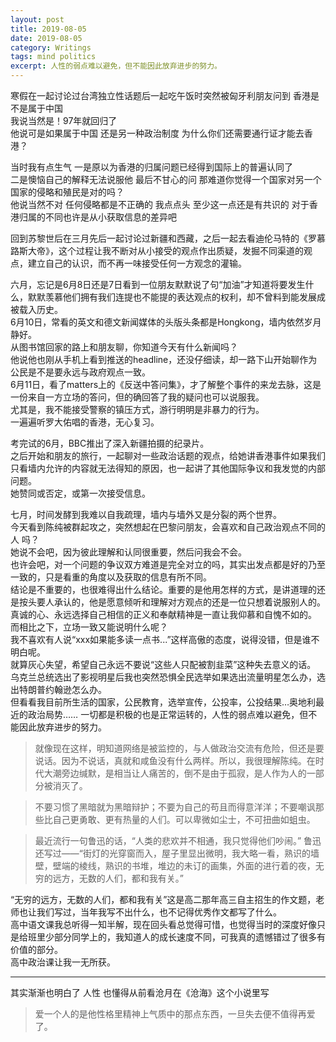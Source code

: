 ```yaml
---
layout: post
title: 2019-08-05
date: 2019-08-05
category: Writings
tags: mind politics
excerpt: 人性的弱点难以避免，但不能因此放弃进步的努力。
---
```


寒假在一起讨论过台湾独立性话题后一起吃午饭时突然被匈牙利朋友问到 香港是不是属于中国  
我说当然是！97年就回归了  
他说可是如果属于中国 还是另一种政治制度 为什么你们还需要通行证才能去香港？

当时我有点生气 一是原以为香港的归属问题已经得到国际上的普遍认同了  
二是懊恼自己的解释无法说服他 最后不甘心的问 那难道你觉得一个国家对另一个国家的侵略和殖民是对的吗？  
他说当然不对 任何侵略都是不正确的 我点点头 至少这一点还是有共识的 对于香港归属的不同也许是从小获取信息的差异吧

回到苏黎世后在三月先后一起讨论过新疆和西藏，之后一起去看迪伦马特的《罗慕路斯大帝》，这个过程让我不断对从小接受的观点作出质疑，发掘不同渠道的观点，建立自己的认识，而不再一味接受任何一方观念的灌输。

六月，忘记是6月8日还是7日看到一位朋友默默说了句“加油”才知道将要发生什么，默默羡慕他们拥有我们连提也不能提的表达观点的权利，却不曾料到能发展成被载入历史。  
6月10日，常看的英文和德文新闻媒体的头版头条都是Hongkong，墙内依然岁月静好。  
从图书馆回家的路上和朋友聊，你知道今天有什么新闻吗？  
他说他也刚从手机上看到推送的headline，还没仔细读，却一路下山开始聊作为公民是不是要永远与政府观点一致。  
6月11日，看了matters上的《反送中答问集》，才了解整个事件的来龙去脉，这是一份来自一方立场的答问，但的确回答了我的疑问也可以说服我。    
尤其是，我不能接受警察的镇压方式，游行明明是非暴力的行为。  
一遍遍听罗大佑唱的香港，无心复习。

考完试的6月，BBC推出了深入新疆拍摄的纪录片。  
之后开始和朋友的旅行，一起聊对一些政治话题的观点，给她讲香港事件如果我们只看墙内允许的内容就无法得知的原因，也一起讲了其他国际争议和我发觉的内部问题。  
她赞同或否定，或第一次接受信息。

七月，时间发酵到我难以自我疏理，墙内与墙外又是分裂的两个世界。  
今天看到陈纯被群起攻之，突然想起在巴黎问朋友，会喜欢和自己政治观点不同的人
吗？  
她说不会吧，因为彼此理解和认同很重要，然后问我会不会。  
也许会吧，对一个问题的争议双方难道是完全对立的吗，其实出发点都是好的乃至一致的，只是看重的角度以及获取的信息有所不同。  
结论是不重要的，也很难得出什么结论。重要的是他用怎样的方式，是讲道理的还是按头要人承认的，他是愿意倾听和理解对方观点的还是一位只想着说服别人的。  
真诚的心、永远选择自己相信的正义和奉献精神是一直让我仰慕和自愧不如的。  
而相比之下，立场一致又能说明什么呢？  
我不喜欢有人说“xxx如果能多读一点书...”这样高傲的态度，说得没错，但是谁不明白呢。  
就算灰心失望，希望自己永远不要说“这些人只配被割韭菜”这种失去意义的话。  
乌克兰总统选出了影视明星后我也突然恐惧全民选举如果选出流量明星怎么办，选出特朗普约翰逊怎么办。  
但看看我目前所生活的国家，公民教育，选举宣传，公投率，公投结果…奥地利最近的政治局势……
一切都是积极的也是正常运转的，人性的弱点难以避免，但不能因此放弃进步的努力。

> 就像现在这样，明知道网络是被监控的，与人做政治交流有危险，但还是要说话。因为不说话，真就和咸鱼没有什么两样。所以，我很理解陈纯。在时代大潮旁边缄默，是相当让人痛苦的，倒不是由于孤寂，是人作为人的一部分被消灭了。

> 不要习惯了黑暗就为黑暗辩护；不要为自己的苟且而得意洋洋；不要嘲讽那些比自己更勇敢、更有热量的人们。可以卑微如尘士，不可扭曲如蛆虫。

> 最近流行一句鲁迅的话，“人类的悲欢并不相通，我只觉得他们吵闹。”
鲁迅还写过——“街灯的光穿窗而入，屋子里显出微明，我大略一看，熟识的墙壁，壁端的棱线，熟识的书堆，堆边的未订的画集，外面的进行着的夜，无穷的远方，无数的人们，都和我有关。”
  
“无穷的远方，无数的人们，都和我有关”这是高二那年高三自主招生的作文题，老师也让我们写过，当年我写不出什么，也不记得优秀作文都写了什么。  
高中语文课我总听得一知半解，现在回头看总觉得可惜，也觉得当时的深度好像只是给班里少部分同学上的，我知道人的成长速度不同，可我真的遗憾错过了很多有价值的部分。  
高中政治课让我一无所获。
  
---
其实渐渐也明白了 人性 也懂得从前看沧月在《沧海》这个小说里写
> 爱一个人的是他性格里精神上气质中的那点东西，一旦失去便不值得再爱了。